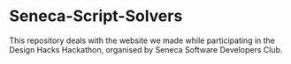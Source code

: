 # Seneca-Script-Solvers
This repository deals with the website we made while participating in the Design Hacks Hackathon, organised by Seneca Software Developers Club.
